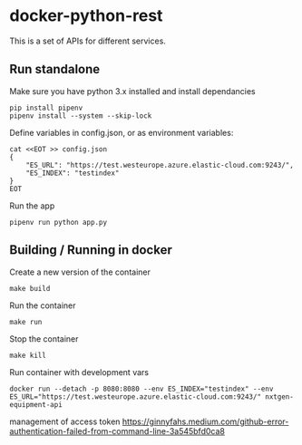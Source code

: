 # docker-python-rest

This is a set of APIs for different services.

## Run standalone
Make sure you have python 3.x installed and install dependancies
```
pip install pipenv
pipenv install --system --skip-lock
```

Define variables in config.json, or as environment variables:
```
cat <<EOT >> config.json
{
    "ES_URL": "https://test.westeurope.azure.elastic-cloud.com:9243/",
    "ES_INDEX": "testindex"
}
EOT
```

Run the app
```
pipenv run python app.py
```
## Building / Running in docker
Create a new version of the container
```
make build
```

Run the container
```
make run
```

Stop the container
```
make kill
```

Run container with development vars
```
docker run --detach -p 8080:8080 --env ES_INDEX="testindex" --env ES_URL="https://test.westeurope.azure.elastic-cloud.com:9243/" nxtgen-equipment-api
```

management of access token
https://ginnyfahs.medium.com/github-error-authentication-failed-from-command-line-3a545bfd0ca8